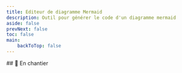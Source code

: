 ```yaml
---
title: Editeur de diagramme Mermaid
description: Outil pour générer le code d'un diagramme mermaid
aside: false
prevNext: false
toc: false
main:
    backToTop: false
---
```


## 🚧 En chantier
